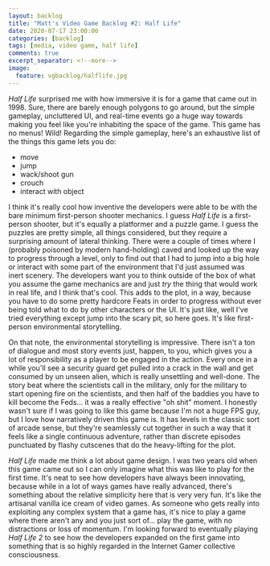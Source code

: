 ```yaml
---
layout: backlog
title: "Matt's Video Game Backlog #2: Half Life"
date: 2020-07-17 23:00:00
categories: [backlog]
tags: [media, video game, half life]
comments: true
excerpt_separator: <!--more-->
image:
  feature: vgbacklog/halflife.jpg
---
```


_Half Life_ surprised me with how immersive it is for a game that came out in 1998. Sure, there are barely enough polygons to go around, but the simple gameplay, uncluttered UI, and real-time events go a huge way towards making you feel like you're inhabiting the space of the game. This game has no menus! Wild! Regarding the simple gameplay, here's an exhaustive list of the things this game lets you do:

- move
- jump
- wack/shoot gun
- crouch
- interact with object

I think it's really cool how inventive the developers were able to be with the bare minimum first-person shooter mechanics. I guess _Half Life_ is a first-person shooter, but it's equally a platformer and a puzzle game. I guess the puzzles are pretty simple, all things considered, but they require a surprising amount of lateral thinking. There were a couple of times where I (probably poisoned by modern hand-holding) caved and looked up the way to progress through a level, only to find out that I had to jump into a big hole or interact with some part of the environment that I'd just assumed was inert scenery. The developers want you to think outside of the box of what you assume the game mechanics are and just _try_ the thing that would work in real life, and I think that's cool. This adds to the plot, in a way, because you have to do some pretty hardcore Feats in order to progress without ever being told what to do by other characters or the UI. It's just like, well I've tried everything except jump into the scary pit, so here goes. It's like first-person environmental storytelling.

On that note, the environmental storytelling is impressive. There isn't a ton of dialogue and most story events just, happen, to you, which gives you a lot of responsibility as a player to be engaged in the action. Every once in a while you'll see a security guard get pulled into a crack in the wall and get consumed by un unseen alien, which is really unsettling and well-done. The story beat where the scientists call in the military, only for the military to start opening fire on the scientists, and then half of the baddies you have to kill become the Feds... it was a really effective "oh shit" moment. I honestly wasn't sure if I was going to like this game because I'm not a huge FPS guy, but I love how narratively driven this game is. It has levels in the classic sort of arcade sense, but they're seamlessly cut together in such a way that it feels like a single continuous adventure, rather than discrete episodes punctuated by flashy cutscenes that do the heavy-lifting for the plot.

_Half Life_ made me think a lot about game design. I was two years old when this game came out so I can only imagine what this was like to play for the first time. It's neat to see how developers have always been innovating, because while in a lot of ways games have really advanced, there's something about the relative simplicity here that is very very fun. It's like the artisanal vanilla ice cream of video games. As someone who gets really into exploiting any complex system that a game has, it's nice to play a game where there aren't any and you just sort of... play the game, with no distractions or loss of momentum. I'm looking forward to eventually playing _Half Life 2_ to see how the developers expanded on the first game into something that is so highly regarded in the Internet Gamer collective consciousness.

